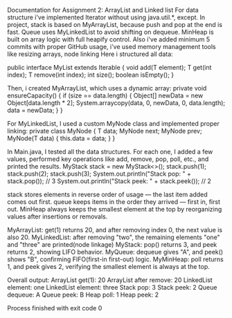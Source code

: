 Documentation for Assignment 2: ArrayList and Linked list
For data structure i've implemented Iterator without using java.util.*, except.
In project, stack is based on MyArrayList, because push and pop at the end is fast. Queue uses MyLinkedList to avoid shifting on dequeue. MinHeap is built on array logic with full heapify control.
Also i've added minimum 5 commits with proper GitHub usage, i've used  memory management tools like resizing arrays, node linking
Here i structured all data: 

public interface MyList<T> extends Iterable<T> {
    void add(T element);
    T get(int index);
    T remove(int index);
    int size();
    boolean isEmpty();
}

Then, i created MyArrayList, which uses a dynamic array:
private void ensureCapacity() {
    if (size == data.length) {
        Object[] newData = new Object[data.length * 2];
        System.arraycopy(data, 0, newData, 0, data.length);
        data = newData;
    }
}

For MyLinkedList, I used a custom MyNode class and implemented proper linking:
private class MyNode {
    T data;
    MyNode next;
    MyNode prev;
    MyNode(T data) {
        this.data = data;
    }
}

In Main.java, I tested all the data structures. For each one, I added a few values, performed key operations like add, remove, pop, poll, etc., and printed the results.
MyStack<Integer> stack = new MyStack<>();
stack.push(1);
stack.push(2);
stack.push(3);
System.out.println("Stack pop: " + stack.pop()); // 3
System.out.println("Stack peek: " + stack.peek()); // 2

stack stores elements in reverse order of usage — the last item added comes out first.
queue keeps items in the order they arrived — first in, first out.
MinHeap always keeps the smallest element at the top by reorganizing values after insertions or removals.

MyArrayList: get(1) returns 20, and after removing index 0, the next value is also 20.
MyLinkedList: after removing "two", the remaining elements "one" and "three" are printed(node linkage)
MyStack: pop() returns 3, and peek returns 2, showing LIFO behavior.
MyQueue:  dequeue gives "A", and peek() shows "B", confirming FIFO(first-in first-out) logic.
MyMinHeap: poll returns 1, and peek gives 2, verifying the smallest element is always at the top.

Overall output: 
ArrayList get(1): 20
ArrayList after remove: 20
LinkedList element: one
LinkedList element: three
Stack pop: 3
Stack peek: 2
Queue dequeue: A
Queue peek: B
Heap poll: 1
Heap peek: 2

Process finished with exit code 0
